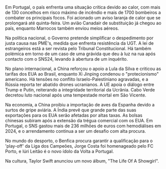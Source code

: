 Em Portugal, o país enfrenta uma situação crítica devido ao calor, com mais de 130 concelhos em risco máximo de incêndio e mais de 1700 bombeiros a combater os principais focos. Foi acionado um aviso laranja de calor que se prolongará até quinta-feira. Um avião Canadair de substituição já chegou ao país, enquanto Marrocos também enviou meios aéreos.

Na política nacional, o Governo pretende simplificar o despedimento por justa causa nas PME's, medida que enfrenta resistência da UGT. A lei de estrangeiros está a ser revista pelo Tribunal Constitucional. Há também polémica em torno de um caso de uma grávida que deu à luz na rua após contacto com o SNS24, levando à abertura de um inquérito.

No plano internacional, a China reforçou o apoio a Lula da Silva e criticou as tarifas dos EUA ao Brasil, enquanto Xi Jinping condenou o "protecionismo" americano. Há tensões no conflito Israelo-Palestiniano agravadas, e a Rússia reporta ter abatido drones ucranianos. A UE apoia o diálogo entre Trump e Putin, reiterando a integridade territorial da Ucrânia. Cabo Verde decretou luto nacional após uma tempestade mortal em São Vicente.

Na economia, a China proibiu a importação de aves da Espanha devido a surtos de gripe aviária. A Índia prevê que grande parte das suas exportações para os EUA serão afetadas por altas taxas. As bolsas chinesas subiram após a extensão da trégua comercial com os EUA. Em Portugal, o SNS gastou mais de 236 milhões de euros com hemodiálises em 2024, e o arrendamento continua a ser um desafio com alta procura.

No mundo do desporto, o Benfica procura garantir a qualificação para o 'play-off' da Liga dos Campeões, Jorge Costa foi homenageado pelo FC Porto, e Iúri Leitão é o novo ídolo da Volta a Portugal.

Na cultura, Taylor Swift anunciou um novo álbum, "The Life Of A Showgirl".